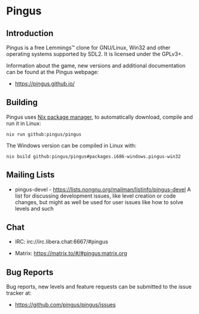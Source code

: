 Pingus
======

Introduction
------------

Pingus is a free Lemmings™ clone for GNU/Linux, Win32 and other
operating systems supported by SDL2. It is licensed under the GPLv3+.

Information about the game, new versions and additional documentation
can be found at the Pingus webpage:

* https://pingus.github.io/


Building
--------

Pingus uses [Nix package manager](https://nixos.org/download/), to
automatically download, compile and run it in Linux:

    nix run github:pingus/pingus

The Windows version can be compiled in Linux with:

    nix build github:pingus/pingus#packages.i686-windows.pingus-win32


Mailing Lists
-------------

* pingus-devel - https://lists.nongnu.org/mailman/listinfo/pingus-devel
  A list for discussing development issues, like level
  creation or code changes, but might as well be used for user issues
  like how to solve levels and such


Chat
----

* IRC: irc://irc.libera.chat:6667/#pingus

* Matrix: https://matrix.to/#/#pingus:matrix.org


Bug Reports
-----------

Bug reports, new levels and feature requests can be submitted to the
issue tracker at:

* https://github.com/pingus/pingus/issues

